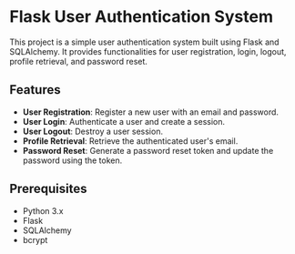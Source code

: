 # Flask User Authentication System

This project is a simple user authentication system built using Flask and SQLAlchemy. It provides functionalities for user registration, login, logout, profile retrieval, and password reset.

## Features

- **User Registration**: Register a new user with an email and password.
- **User Login**: Authenticate a user and create a session.
- **User Logout**: Destroy a user session.
- **Profile Retrieval**: Retrieve the authenticated user's email.
- **Password Reset**: Generate a password reset token and update the password using the token.

## Prerequisites

- Python 3.x
- Flask
- SQLAlchemy
- bcrypt
